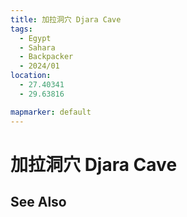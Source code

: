 ```yaml
---
title: 加拉洞穴 Djara Cave
tags:
  - Egypt
  - Sahara
  - Backpacker
  - 2024/01
location: 
  - 27.40341
  - 29.63816

mapmarker: default
---
```

加拉洞穴 Djara Cave
==================


See Also
--------

